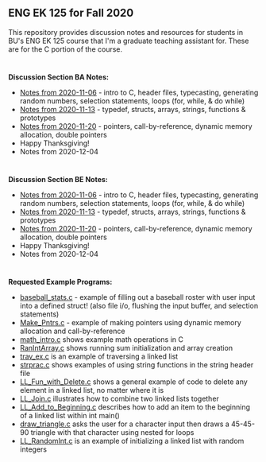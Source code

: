 ## ENG EK 125 for Fall 2020  
This repository provides discussion notes and resources for students in BU's ENG EK 125 course that I'm a graduate teaching assistant for. These are for the C portion of the course.

#
**Discussion Section BA Notes:**
- [Notes from 2020-11-06](https://github.com/leahgaeta/C-References/raw/master/Fall20Material/BA%20Discussion%2010.pdf) - intro to C, header files, typecasting, generating random numbers, selection statements, loops (for, while, & do while)
- [Notes from 2020-11-13](https://github.com/leahgaeta/C-References/raw/master/Fall20Material/BA%20Discussion%2011.pdf) - typedef, structs, arrays, strings, functions & prototypes
- [Notes from 2020-11-20](https://github.com/leahgaeta/C-References/raw/master/Fall20Material/BA%20Discussion%2012.pdf) - pointers, call-by-reference, dynamic memory allocation, double pointers
- Happy Thanksgiving!
- Notes from 2020-12-04

#
**Discussion Section BE Notes:**
- [Notes from 2020-11-06](https://github.com/leahgaeta/C-References/raw/master/Fall20Material/BE%20Discussion%2010.pdf) - intro to C, header files, typecasting, generating random numbers, selection statements, loops (for, while, & do while)
- [Notes from 2020-11-13](https://github.com/leahgaeta/C-References/raw/master/Fall20Material/BE%20Discussion%2011.pdf) - typedef, structs, arrays, strings, functions & prototypes
- [Notes from 2020-11-20](https://github.com/leahgaeta/C-References/raw/master/Fall20Material/BE%20Discussion%2012.pdf) - pointers, call-by-reference, dynamic memory allocation, double pointers
- Happy Thanksgiving!
- Notes from 2020-12-04

#
**Requested Example Programs:**
- [baseball_stats.c](https://raw.githubusercontent.com/leahgaeta/C-References/master/Fall20Material/baseball_stats.c) - example of filling out a baseball roster with user input into a defined struct! (also file i/o, flushing the input buffer, and selection statements)
- [Make_Pntrs.c](https://raw.githubusercontent.com/leahgaeta/C-References/master/Fall20Material/Make_Pntrs.c) - example of making pointers using dynamic memory allocation and call-by-reference
- [math_intro.c](https://raw.githubusercontent.com/leahgaeta/C-References/master/math_intro.c) shows example math operations in C
- [RanIntArray.c](https://raw.githubusercontent.com/leahgaeta/C-References/master/RanIntArray.c) shows running sum initialization and array creation
- [trav_ex.c](https://raw.githubusercontent.com/leahgaeta/C-References/master/trav_ex.c) is an example of traversing a linked list
- [strprac.c](https://raw.githubusercontent.com/leahgaeta/C-References/master/strprac.c) shows examples of using string functions in the string header file
- [LL_Fun_with_Delete.c](https://raw.githubusercontent.com/leahgaeta/C-References/master/LL_Fun_with_Delete.c) shows a general example of code to delete any element in a linked list, no matter where it is
- [LL_Join.c](https://raw.githubusercontent.com/leahgaeta/C-References/master/LL_Join.c) illustrates how to combine two linked lists together
- [LL_Add_to_Beginning.c](https://raw.githubusercontent.com/leahgaeta/C-References/master/LL_Add_to_Beginning.c) describes how to add an item to the beginning of a linked list within int main()
- [draw_triangle.c](https://raw.githubusercontent.com/leahgaeta/C-References/master/draw_triangle.c) asks the user for a character input then draws a 45-45-90 triangle with that character using nested for loops
- [LL_RandomInt.c](https://raw.githubusercontent.com/leahgaeta/C-References/master/LL_RandomInt.c) is an example of initializing a linked list with random integers
